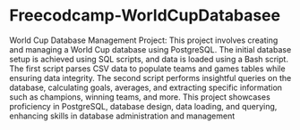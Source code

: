 # Freecodcamp-WorldCupDatabasee

World Cup Database Management Project: This project involves creating and managing a World Cup database using PostgreSQL.
The initial database setup is achieved using SQL scripts, and data is loaded using a Bash script. 
The first script parses CSV data to populate teams and games tables while ensuring data integrity. The second script performs insightful queries on the database, 
calculating goals, averages, and extracting specific information such as champions, winning teams, and more. This project showcases proficiency in PostgreSQL,
database design, data loading, and querying, enhancing skills in database administration and management
